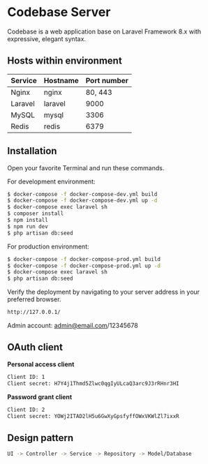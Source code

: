 # Codebase Server

Codebase is a web application base on Laravel Framework 8.x with expressive, elegant syntax.

## Hosts within environment

| Service | Hostname | Port number |
| ------- | -------- | ----------- |
| Nginx   | nginx    | 80, 443     |
| Laravel | laravel  | 9000        |
| MySQL   | mysql    | 3306        |
| Redis   | redis    | 6379        |

## Installation

Open your favorite Terminal and run these commands.

For development environment:

```sh
$ docker-compose -f docker-compose-dev.yml build
$ docker-compose -f docker-compose-dev.yml up -d
$ docker-compose exec laravel sh
$ composer install
$ npm install
$ npm run dev
$ php artisan db:seed
```

For production environment:

```sh
$ docker-compose -f docker-compose-prod.yml build
$ docker-compose -f docker-compose-prod.yml up -d
$ docker-compose exec laravel sh
$ php artisan db:seed
```

Verify the deployment by navigating to your server address in your preferred browser.

```sh
http://127.0.0.1/
```

Admin account: admin@email.com/12345678

## OAuth client

**Personal access client**

```sh
Client ID: 1
Client secret: H7Y4j1Thmd5Zlwc0qgIyULcaQ3arc9J3rRHnr3HI
```

**Password grant client**

```sh
Client ID: 2
Client secret: YOWj2ITAD2lH5u6GwXyGpsfyffOWxVKWlZl7ixxR
```

## Design pattern

```sh
UI -> Controller -> Service -> Repository -> Model/Database
```
